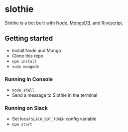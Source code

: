 # slothie

Slothie is a bot built with [Node](https://nodejs.org/en/), [MongoDB](https://www.mongodb.com/), and [Rivescript](https://www.rivescript.com/).

## Getting started

* Install Node and Mongo
* Clone this repo
* `npm install`
* `sudo mongodb`

### Running in Console

* `node shell`
* Send a message to Slothie in the terminal

### Running on Slack

* Set local `SLACK_BOT_TOKEN` config variable
* `npm start`
